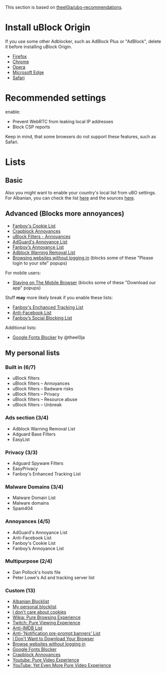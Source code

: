 This section is based on [theel0ja/ubo-recommendations](https://github.com/theel0ja/ubo-recommendations/).

# Install uBlock Origin

If you use some other Adblocker, such as AdBlock Plus or "AdBlock", delete it before installing uBlock Origin.

* [Firefox](https://addons.mozilla.org/en-US/firefox/addon/ublock-origin/)
* [Chrome](https://chrome.google.com/webstore/detail/ublock-origin/cjpalhdlnbpafiamejdnhcphjbkeiagm)
* [Opera](https://addons.opera.com/en/extensions/details/ublock/)
* [Microsoft Edge](https://www.microsoft.com/en-us/p/ublock-origin/9nblggh444l4?activetab=pivot%3Aoverviewtab)
* [Safari](https://safari-extensions.apple.com/details/?id=com.el1t.uBlock-3NU33NW2M3)

# Recommended settings

enable:

* Prevent WebRTC from leaking local IP addresses
* Block CSP reports

Keep in mind, that some browsers do not support these features, such as Safari.

# Lists

## Basic

Also you might want to enable your country's local list from uBO settings.
For Albanian, you can check the list [here](/albanian-easylist-addition/Albania.txt) and the sources [here](https://github.com/AnXh3L0/blocklist).

## Advanced (Blocks more annoyances)

* <a href="https://subscribe.adblockplus.org/?location=https://secure.fanboy.co.nz/fanboy-cookiemonster.txt&title=Fanboy's Cookie List">Fanboy's Cookie List</a>
* <a href="https://subscribe.adblockplus.org/?location=https://crapblock.theel0ja.info/crapblock-annoyances.txt?src=uborec-advanced&title=CrapBlock Annoyances&requiresLocation=https://crapblock.theel0ja.info/crapblock-annoyances.txt?src=uborec-advanced">Crapblock Annoyances</a>
* <a href="https://subscribe.adblockplus.org/?location=https://raw.githubusercontent.com/uBlockOrigin/uAssets/master/filters/annoyances.txt&title=uBlock filters – Annoyances">uBlock Filters - Annoyances</a>
* <a href="https://subscribe.adblockplus.org/?location=https://filters.adtidy.org/extension/ublock/filters/14.txt&title=AdGuard's Annoyance List">AdGuard's Annoyance List</a>
* <a href="https://subscribe.adblockplus.org/?location=https://fanboy.co.nz/fanboy-annoyance.txt&title=Fanboy’s Annoyance List">Fanboy’s Annoyance List</a>
* <a href="https://subscribe.adblockplus.org/?location=https://easylist-downloads.adblockplus.org/antiadblockfilters.txt&title=Adblock Warning Removal List">Adblock Warning Removal List</a>
* <a href="https://subscribe.adblockplus.org/?location=https://raw.githubusercontent.com/DandelionSprout/adfilt/master/BrowseWebsitesWithoutLoggingIn.txt&title=Browse%20websites%20without%20logging%20in">Browsing websites without logging in</a> (blocks some of these "Please login to your site" popups)

For mobile users:

* <a href="https://subscribe.adblockplus.org/?location=https%3A%2F%2Fraw.githubusercontent.com%2FDandelionSprout%2Fadfilt%2Fmaster%2Fstayingonbrowser%2FStaying%2520On%2520The%2520Phone%2520Browser&title=Staying%20On%20The%20Phone%20Browser">Staying on The Mobile Browser</a> (blocks some of these "Download our app" popups)

Stuff __may__ more likely break if you enable these lists:

* <a href="https://subscribe.adblockplus.org/?location=https://www.fanboy.co.nz/enhancedstats.txt&title=Fanboy's Enchanced Tracking List">Fanboy's Enchanced Tracking List</a>
* <a href="https://subscribe.adblockplus.org/?location=https://fanboy.co.nz/fanboy-antifacebook.txt&title=Anti-Facebook List">Anti-Facebook List</a>
* <a href="https://subscribe.adblockplus.org/?location=https://fanboy.co.nz/fanboy-social.txt&title=Anti-Facebook List">Fanboy’s Social Blocking List</a>

Additional lists:
* <a href="https://subscribe.adblockplus.org/?location=https://raw.githubusercontent.com/theel0ja/CrapBlock/master/block-googlefonts.txt&title=Google Fonts Blocker">Google Fonts Blocker</a> by @theel0ja

## My personal lists

### Built in (6/7)
* uBlock filters
* uBlock filters – Annoyances
* uBlock filters – Badware risks
* uBlock filters – Privacy
* uBlock filters – Resource abuse
* uBlock filters – Unbreak

### Ads section (3/4)
* Adblock Warning Removal List
* Adguard Base Filters
* EasyList

### Privacy (3/3)
* Adguard Spyware Filters
* EasyPrivacy
* Fanboy's Enhanced Tracking List

### Malware Domains (3/4)
* Malware Domain List
* Malware domains
* Spam404

### Annoyances (4/5)
* AdGuard's Annoyance List
* Anti-Facebook List
* Fanboy's Cookie List
* Fanboy’s Annoyance List

### Multipurpose (2/4)
* Dan Pollock's hosts file
* Peter Lowe's Ad and tracking server list

### Custom (13)
* <a href="https://subscribe.adblockplus.org/?location=https://lushka.al/blocklist/albanian-easylist-addition/Albania.txt&title=Albanian Blocklist">Albanian Blocklist</a>
* <a href="https://subscribe.adblockplus.org/?location=https://lushka.al/blocklist/personal.txt&title=Remove Annoyances">My personal blocklist</a>
* <a href="https://subscribe.adblockplus.org/?location=https://www.i-dont-care-about-cookies.eu/abp/&title=I don't care about cookies">I don't care about cookies</a>
* <a href="https://subscribe.adblockplus.org/?location=https://raw.githubusercontent.com/DandelionSprout/adfilt/master/WikiaPureBrowsingExperience.txt&title=Wikia: Pure Browsing Experience">Wikia: Pure Browsing Experience</a>
* <a href="https://subscribe.adblockplus.org/?location=https://raw.githubusercontent.com/DandelionSprout/adfilt/master/TwitchPureViewingExperience.txt&title=Twitch: Pure Viewing Experience">Twitch: Pure Viewing Experience</a>
* <a href="https://subscribe.adblockplus.org/?location=https://raw.githubusercontent.com/DandelionSprout/adfilt/master/Anti-IMDB%20List.txt&title=Anti-IMDB List">Anti-IMDB List</a>
* <a href="https://subscribe.adblockplus.org/?location=https://raw.githubusercontent.com/DandelionSprout/adfilt/master/Anti-'Notification%20pre-prompt%20banners'%20List.txt&title=Anti-'Notification pre-prompt banners' List">Anti-'Notification pre-prompt banners' List</a>
* <a href="https://subscribe.adblockplus.org/?location=https://raw.githubusercontent.com/DandelionSprout/adfilt/master/I%20Don't%20Want%20to%20Download%20Your%20Browser.txt&title=I Don't Want to Download Your Browser">I Don't Want to Download Your Browser</a>
* <a href="https://subscribe.adblockplus.org/?location=https://raw.githubusercontent.com/DandelionSprout/adfilt/master/BrowseWebsitesWithoutLoggingIn.txt&title=Browse websites without logging in">Browse websites without logging in</a>
* <a href="https://subscribe.adblockplus.org/?location=https://raw.githubusercontent.com/theel0ja/CrapBlock/master/block-googlefonts.txt&title=Google Fonts Blocker">Google Fonts Blocker</a>
* <a href="https://subscribe.adblockplus.org/?location=https://raw.githubusercontent.com/theel0ja/CrapBlock/master/crapblock-annoyances.txt&title=Crapblock Annoyances">Crapblock Annoyances</a>
* <a href="https://subscribe.adblockplus.org/?location=https://easylist-downloads.adblockplus.org/yt_annoyances_full.txt&title=Youtube: Pure Video Experience">Youtube: Pure Video Experience</a>
* <a href="https://subscribe.adblockplus.org/?location=https://raw.githubusercontent.com/DandelionSprout/adfilt/master/YouTubeYetEvenMorePureVideoExperience.txt&title=YouTube: Yet Even More Pure Video Experience">YouTube: Yet Even More Pure Video Experience</a>

